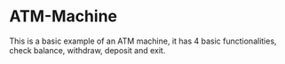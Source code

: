 # ATM-Machine
This is a basic example of an ATM machine, it has 4 basic functionalities, check balance, withdraw, deposit and exit.
